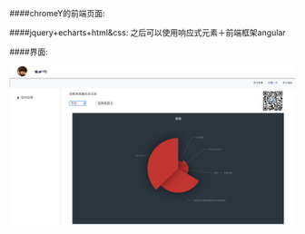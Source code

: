 ####chromeY的前端页面:

####jquery+echarts+html&css:
    之后可以使用响应式元素＋前端框架angular


####界面:

![image](https://github.com/Zhouchuanwen/ChromeY-front/blob/master/app/img/details.png)